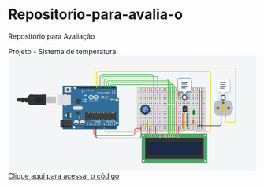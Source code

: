 # Repositorio-para-avalia-o

Repositório para Avaliação

Projeto - Sistema de temperatura:
<img src="sensordetemperatura.PNG">
<a href = "reposit_rio_para_avalia_o_sensor_de_temperatura1.ino"> Clique aqui para acessar o código</a>
